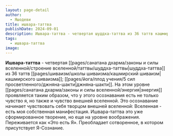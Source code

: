 ```yaml
---
layout: page-detail
author:
  - Яшодеви
title: ишвара-таттва
publishDate: 2024-09-01
description: Ишвара-таттва - четвертая шуддха-таттва из 36 таттв кашмирского шиваизма; джняна-шакти. На этом уровне энергия проявляется таким образом, что у этого осознавания есть не только чувство я, но также и чувство внешней вселенной. Это осознавание начинает чувствовать себя творцом внешней вселенной.
tags:
  - ишвара-таттва
image:
---
```

**Ишвара-таттва** - четвертая [[pages/санатана дхарма/законы и силы вселенной/строение вселенной/таттвы/шуддха-таттвы|шуддха-таттва]] из 36 таттв [[pages/шиваизм/школы шиваизма/кашмирский шиваизм|кашмирского шиваизма]]; [[pages/йога/плод учения/5 сил просветленного/джняна-шакти|джняна-шакти]]. На этом уровне [[pages/санатана дхарма/законы и силы вселенной/энергия|энергия]] проявляется таким образом, что у этого осознавания есть не только чувство я, но также и чувство внешней вселенной. Это осознавание начинает чувствовать себя творцом внешней вселенной: Вселенная - есть моя собственная манифестация.
Ишвара-таттва это уже сформированное творение, но еще на уровне воображения. Переживается как «Это есть Я». Преобладает сотворенное, в котором присутствует Я-Сознание.


